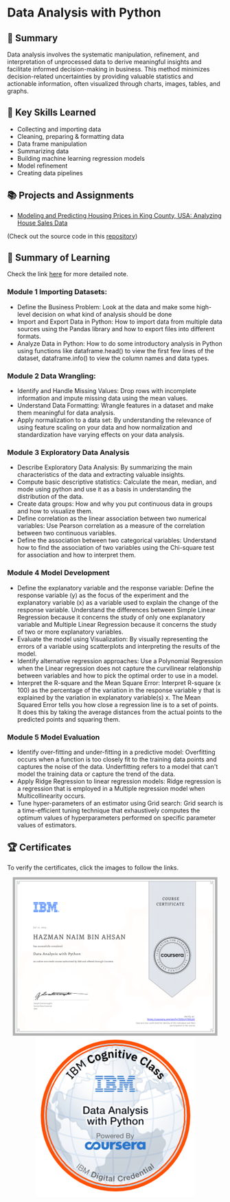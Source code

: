 # Data Analysis with Python
## 📑 Summary
Data analysis involves the systematic manipulation, refinement, and interpretation of unprocessed data to derive meaningful insights and facilitate informed decision-making in business. This method minimizes decision-related uncertainties by providing valuable statistics and actionable information, often visualized through charts, images, tables, and graphs.

## 🔑 Key Skills Learned
- Collecting and importing data 
- Cleaning, preparing & formatting data 
- Data frame manipulation 
- Summarizing data 
- Building machine learning regression models 
- Model refinement 
- Creating data pipelines 

## 📚 Projects and Assignments
- [Modeling and Predicting Housing Prices in King County, USA: Analyzing House Sales Data](https://github.com/HazmanNaim/IBM-Data-Science-Professional-Certificate/blob/80b1a6b442ff6dc3603d864976974711b045fd65/07.Data%20Analysis%20With%20Python/Module%206/IBMDeveloperSkillsNetwork-DA0101EN-labs_Module%206_House_Sales_in_King_Count_USA.jupyterlite.ipynb)
  
(Check out the source code in this [repository](https://github.com/HazmanNaim/demo-dash/tree/main))

## 📑 Summary of Learning
Check the link [here](https://github.com/HazmanNaim/IBM-Data-Science-Professional-Certificate/blob/11c5a3d0a3b547d9cf265c1b24bbf9bfe22b64eb/07.Data%20Analysis%20With%20Python/Note/NOTE.md) for more detailed note.
### Module 1 Importing Datasets:
- Define the Business Problem: Look at the data and make some high-level decision on what kind of analysis should be done
- Import and Export Data in Python: How to import data from multiple data sources using the Pandas library and how to export files into different formats.
- Analyze Data in Python: How to do some introductory analysis in Python using functions like dataframe.head() to view the first few lines of the dataset, dataframe.info() to view the column names and data types.

### Module 2 Data Wrangling:
- Identify and Handle Missing Values: Drop rows with incomplete information and impute missing data using the mean values.
- Understand Data Formatting: Wrangle features in a dataset and make them meaningful for data analysis.
- Apply normalization to a data set: By understanding the relevance of using feature scaling on your data and how normalization and standardization have varying effects on your data analysis.
  
### Module 3 Exploratory Data Analysis
- Describe Exploratory Data Analysis: By summarizing the main characteristics of the data and extracting valuable insights.
- Compute basic descriptive statistics: Calculate the mean, median, and mode using python and use it as a basis in understanding the distribution of the data.
- Create data groups: How and why you put continuous data in groups and how to visualize them.
- Define correlation as the linear association between two numerical variables: Use Pearson correlation as a measure of the correlation between two continuous variables.
- Define the association between two categorical variables: Understand how to find the association of two variables using the Chi-square test for association and how to interpret them.

### Module 4 Model Development
- Define the explanatory variable and the response variable: Define the response variable (y) as the focus of the experiment and the explanatory variable (x) as a variable used to explain the change of the response variable. Understand the differences between Simple Linear Regression because it concerns the study of only one explanatory variable and Multiple Linear Regression because it concerns the study of two or more explanatory variables.
- Evaluate the model using Visualization: By visually representing the errors of a variable using scatterplots and interpreting the results of the model.
- Identify alternative regression approaches: Use a Polynomial Regression when the Linear regression does not capture the curvilinear relationship between variables and how to pick the optimal order to use in a model.
- Interpret the R-square and the Mean Square Error: Interpret R-square (x 100) as the percentage of the variation in the response variable y  that is explained by the variation in explanatory variable(s) x. The Mean Squared Error tells you how close a regression line is to a set of points. It does this by taking the average distances from the actual points to the predicted points and squaring them.

### Module 5 Model Evaluation
- Identify over-fitting and under-fitting in a predictive model: Overfitting occurs when a function is too closely fit to the training data points and captures the noise of the data. Underfitting refers to a model that can't model the training data or capture the trend of the data.
- Apply Ridge Regression to linear regression models: Ridge regression is a regression that is employed in a Multiple regression model when Multicollinearity occurs.
- Tune hyper-parameters of an estimator using Grid search: Grid search is a time-efficient tuning technique that exhaustively computes the optimum values of hyperparameters performed on specific parameter values of estimators.

## 🏆 Certificates 
To verify the certificates, click the images to follow the links.

<p align="middle">
  <a href="https://www.coursera.org/account/accomplishments/certificate/7D5U2J7XXLUX"><img src="https://github.com/HazmanNaim/IBM-Data-Science-Professional-Certificate/blob/80b1a6b442ff6dc3603d864976974711b045fd65/07.Data%20Analysis%20With%20Python/Asset/Coursera%207D5U2J7XXLUX-1.png" height="370"></a>
  <a href="https://www.credly.com/badges/ea07d8f8-48b5-4274-8d65-148f9df60ffa"><img src="https://github.com/HazmanNaim/IBM-Data-Science-Professional-Certificate/blob/80b1a6b442ff6dc3603d864976974711b045fd65/07.Data%20Analysis%20With%20Python/Asset/Cognitive_Class_-_Data_Analysis_w_Python.png" height="370"></a>
</p>
